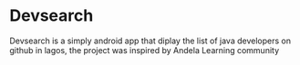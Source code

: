 # Devsearch 
Devsearch is a simply android app that diplay the list of java developers on github in lagos, the project was inspired by Andela Learning community 
